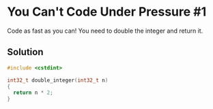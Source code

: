 # You Can't Code Under Pressure #1

Code as fast as you can! You need to double the integer and return it.

## Solution

```c++
#include <cstdint>

int32_t double_integer(int32_t n)
{
  return n * 2;
}
```